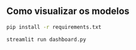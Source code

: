 ## Como visualizar os modelos
```bash
pip install -r requirements.txt
```

```bash
streamlit run dashboard.py
```